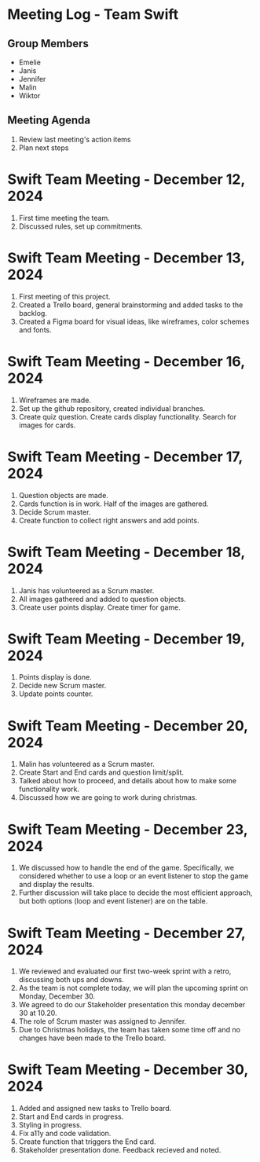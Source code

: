 # Meeting Log - Team Swift

## Group Members

- Emelie
- Janis
- Jennifer
- Malin
- Wiktor

## Meeting Agenda

1. Review last meeting's action items
2. Plan next steps

# Swift Team Meeting - December 12, 2024
1. First time meeting the team.
2. Discussed rules, set up commitments.

# Swift Team Meeting - December 13, 2024
1. First meeting of this project.
2. Created a Trello board, general brainstorming and added tasks to the backlog.
3. Created a Figma board for visual ideas, like wireframes, color schemes and fonts.

# Swift Team Meeting - December 16, 2024
1. Wireframes are made.
2. Set up the github repository, created individual branches.
2. Create quiz question. Create cards display functionality. Search for images for cards.

# Swift Team Meeting - December 17, 2024
1. Question objects are made. 
2. Cards function is in work. Half of the images are gathered.
2. Decide Scrum master.
3. Create function to collect right answers and add points.

# Swift Team Meeting - December 18, 2024
1. Janis has volunteered as a Scrum master.
2. All images gathered and added to question objects.
3. Create user points display. Create timer for game. 

# Swift Team Meeting - December 19, 2024
1. Points display is done.
2. Decide new Scrum master.
3. Update points counter.

# Swift Team Meeting - December 20, 2024
1. Malin has volunteered as a Scrum master.
2. Create Start and End cards and question limit/split.
3. Talked about how to proceed, and details about how to make some functionality work.
4. Discussed how we are going to work during christmas.

# Swift Team Meeting - December 23, 2024
1. We discussed how to handle the end of the game. Specifically, we considered whether to use a loop or an event listener to stop the game and display the results.
2. Further discussion will take place to decide the most efficient approach, but both options (loop and event listener) are on the table.

# Swift Team Meeting - December 27, 2024
1. We reviewed and evaluated our first two-week sprint with a retro, discussing both ups and downs.
2. As the team is not complete today, we will plan the upcoming sprint on Monday, December 30.
3. We agreed to do our Stakeholder presentation this monday december 30 at 10.20.
4. The role of Scrum master was assigned to Jennifer.
5. Due to Christmas holidays, the team has taken some time off and no changes have been made to the Trello board.

# Swift Team Meeting - December 30, 2024
1. Added and assigned new tasks to Trello board.
2. Start and End cards in progress.
3. Styling in progress.
4. Fix a11y and code validation.
5. Create function that triggers the End card.
6. Stakeholder presentation done. Feedback recieved and noted.
